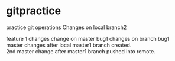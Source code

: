 # gitpractice
practice git operations
Changes on local branch2

feature 1 changes
change on master
bug1 changes on branch bug1  
master changes after local master1 branch created.  
2nd master change after master1 branch pushed into remote.  
